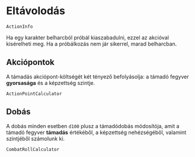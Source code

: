 # Eltávolodás

`ActionInfo`

Ha egy karakter belharcból próbál kiaszabadulni, ezzel az akcióval kisérelheti meg. Ha a próbálkozás nem jár sikerrel, marad belharcban.

## Akciópontok

A támadás akciópont-költségét két tényező befolyásolja: a támadó fegyver **gyorsasága** és a képzettség szintje.

`ActionPointCalculator`

## Dobás

A dobás minden esetben `d100` plusz a támadódobás módosítója, amit a támadó fegyver **támadás** értékéből, a képzettség nehézségéből, valamint szintjéből számolunk ki.

`CombatRollCalculator`
